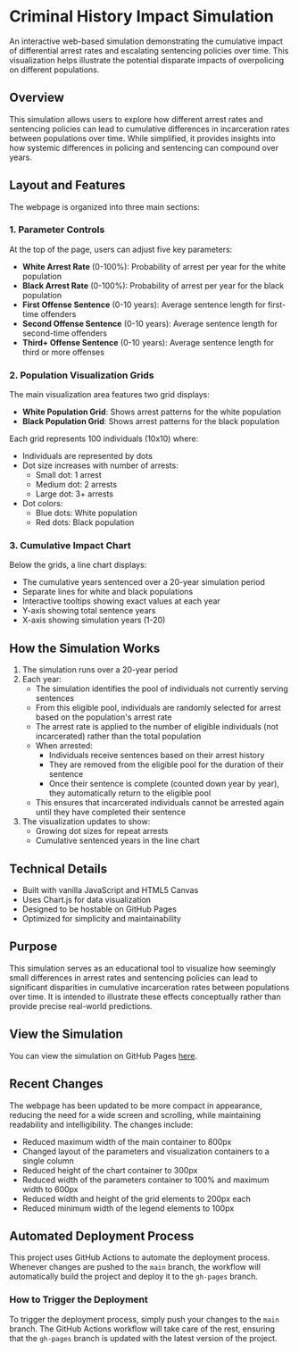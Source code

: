 # Criminal History Impact Simulation

An interactive web-based simulation demonstrating the cumulative impact of differential arrest rates and escalating sentencing policies over time. This visualization helps illustrate the potential disparate impacts of overpolicing on different populations.

## Overview

This simulation allows users to explore how different arrest rates and sentencing policies can lead to cumulative differences in incarceration rates between populations over time. While simplified, it provides insights into how systemic differences in policing and sentencing can compound over years.

## Layout and Features

The webpage is organized into three main sections:

### 1. Parameter Controls
At the top of the page, users can adjust five key parameters:
- **White Arrest Rate** (0-100%): Probability of arrest per year for the white population
- **Black Arrest Rate** (0-100%): Probability of arrest per year for the black population
- **First Offense Sentence** (0-10 years): Average sentence length for first-time offenders
- **Second Offense Sentence** (0-10 years): Average sentence length for second-time offenders
- **Third+ Offense Sentence** (0-10 years): Average sentence length for third or more offenses

### 2. Population Visualization Grids
The main visualization area features two grid displays:
- **White Population Grid**: Shows arrest patterns for the white population
- **Black Population Grid**: Shows arrest patterns for the black population

Each grid represents 100 individuals (10x10) where:
- Individuals are represented by dots
- Dot size increases with number of arrests:
  - Small dot: 1 arrest
  - Medium dot: 2 arrests
  - Large dot: 3+ arrests
- Dot colors:
  - Blue dots: White population
  - Red dots: Black population

### 3. Cumulative Impact Chart
Below the grids, a line chart displays:
- The cumulative years sentenced over a 20-year simulation period
- Separate lines for white and black populations
- Interactive tooltips showing exact values at each year
- Y-axis showing total sentence years
- X-axis showing simulation years (1-20)

## How the Simulation Works

1. The simulation runs over a 20-year period
2. Each year:
   - The simulation identifies the pool of individuals not currently serving sentences
   - From this eligible pool, individuals are randomly selected for arrest based on the population's arrest rate
   - The arrest rate is applied to the number of eligible individuals (not incarcerated) rather than the total population
   - When arrested:
     * Individuals receive sentences based on their arrest history
     * They are removed from the eligible pool for the duration of their sentence
     * Once their sentence is complete (counted down year by year), they automatically return to the eligible pool
   - This ensures that incarcerated individuals cannot be arrested again until they have completed their sentence
3. The visualization updates to show:
   - Growing dot sizes for repeat arrests
   - Cumulative sentenced years in the line chart

## Technical Details

- Built with vanilla JavaScript and HTML5 Canvas
- Uses Chart.js for data visualization
- Designed to be hostable on GitHub Pages
- Optimized for simplicity and maintainability

## Purpose

This simulation serves as an educational tool to visualize how seemingly small differences in arrest rates and sentencing policies can lead to significant disparities in cumulative incarceration rates between populations over time. It is intended to illustrate these effects conceptually rather than provide precise real-world predictions.

## View the Simulation

You can view the simulation on GitHub Pages [here](https://donaldbraman.github.io/prosecutors-paradox/).

## Recent Changes

The webpage has been updated to be more compact in appearance, reducing the need for a wide screen and scrolling, while maintaining readability and intelligibility. The changes include:
- Reduced maximum width of the main container to 800px
- Changed layout of the parameters and visualization containers to a single column
- Reduced height of the chart container to 300px
- Reduced width of the parameters container to 100% and maximum width to 600px
- Reduced width and height of the grid elements to 200px each
- Reduced minimum width of the legend elements to 100px

## Automated Deployment Process

This project uses GitHub Actions to automate the deployment process. Whenever changes are pushed to the `main` branch, the workflow will automatically build the project and deploy it to the `gh-pages` branch.

### How to Trigger the Deployment

To trigger the deployment process, simply push your changes to the `main` branch. The GitHub Actions workflow will take care of the rest, ensuring that the `gh-pages` branch is updated with the latest version of the project.
